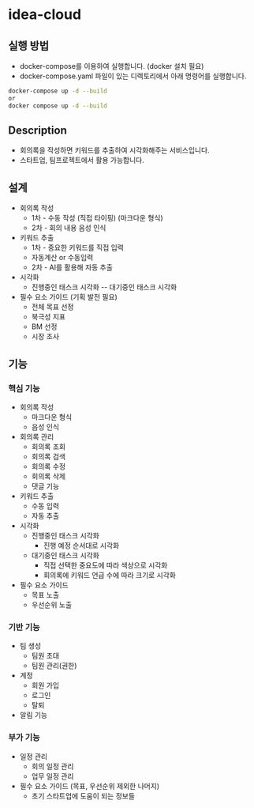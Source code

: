 # idea-cloud

## 실행 방법

- docker-compose를 이용하여 실행합니다. (docker 설치 필요)
- docker-compose.yaml 파일이 있는 디렉토리에서 아래 명령어를 실행합니다.

```bash
docker-compose up -d --build
or
docker compose up -d --build

```

## Description

- 회의록을 작성하면 키워드를 추출하여 시각화해주는 서비스입니다.
- 스타트업, 팀프로젝트에서 활용 가능합니다.

## 설계

- 회의록 작성
  - 1차 - 수동 작성 (직접 타이핑) (마크다운 형식)
  - 2차 - 회의 내용 음성 인식
- 키워드 추출
  - 1차 - 중요한 키워드를 직접 입력
  - 자동계산 or 수동입력
  - 2차 - AI를 활용해 자동 추출
- 시각화
  - 진행중인 태스크 시각화
-- 대기중인 태스크 시각화
- 필수 요소 가이드 (기획 발전 필요)
  - 전체 목표 선정
  - 북극성 지표
  - BM 선정
  - 시장 조사

## 기능

### 핵심 기능

- 회의록 작성
  - 마크다운 형식
  - 음성 인식
- 회의록 관리
  - 회의록 조회
  - 회의록 검색
  - 회의록 수정
  - 회의록 삭제
  - 댓글 기능
- 키워드 추출
  - 수동 입력
  - 자동 추출
- 시각화
  - 진행중인 태스크 시각화
    - 진행 예정 순서대로 시각화
  - 대기중인 태스크 시각화
    - 직접 선택한 중요도에 따라 색상으로 시각화
    - 회의록에 키워드 언급 수에 따라 크기로 시각화
- 필수 요소 가이드
  - 목표 노출
  - 우선순위 노출

### 기반 기능

- 팀 생성
  - 팀원 초대
  - 팀원 관리(권한)
- 계정
  - 회원 가입
  - 로그인
  - 탈퇴
- 알림 기능

### 부가 기능

- 일정 관리
  - 회의 일정 관리
  - 업무 일정 관리
- 필수 요소 가이드 (목표, 우선순위 제외한 나머지)
  - 초기 스타트업에 도움이 되는 정보들